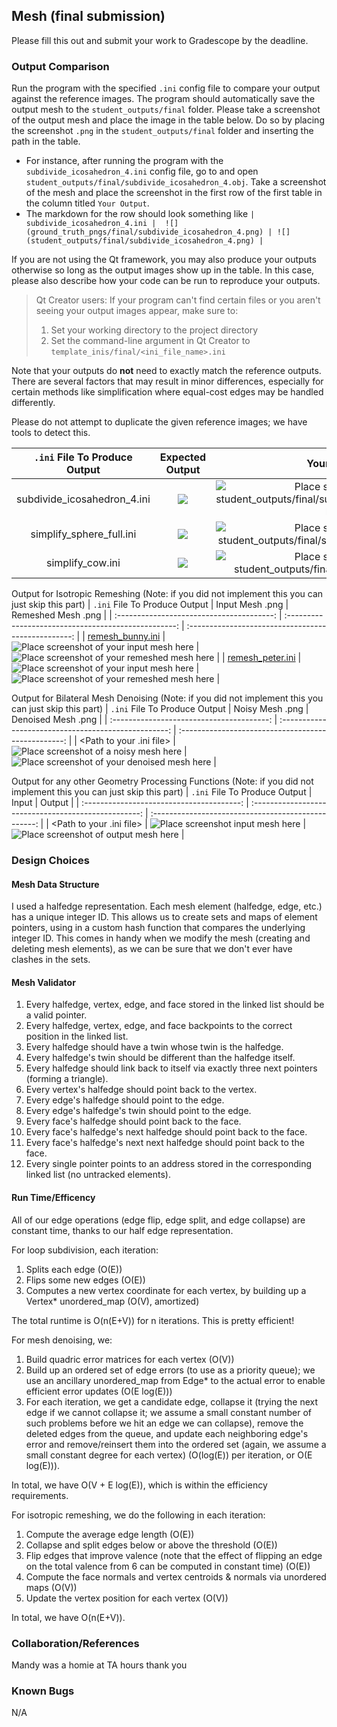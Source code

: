 ## Mesh (final submission)

Please fill this out and submit your work to Gradescope by the deadline.

### Output Comparison
Run the program with the specified `.ini` config file to compare your output against the reference images. The program should automatically save the output mesh to the `student_outputs/final` folder. Please take a screenshot of the output mesh and place the image in the table below. Do so by placing the screenshot `.png` in the `student_outputs/final` folder and inserting the path in the table.

- For instance, after running the program with the `subdivide_icosahedron_4.ini` config file, go to and open `student_outputs/final/subdivide_icosahedron_4.obj`. Take a screenshot of the mesh and place the screenshot in the first row of the first table in the column titled `Your Output`.
- The markdown for the row should look something like `| subdivide_icosahedron_4.ini |  ![](ground_truth_pngs/final/subdivide_icosahedron_4.png) | ![](student_outputs/final/subdivide_icosahedron_4.png) |`

If you are not using the Qt framework, you may also produce your outputs otherwise so long as the output images show up in the table. In this case, please also describe how your code can be run to reproduce your outputs.

> Qt Creator users: If your program can't find certain files or you aren't seeing your output images appear, make sure to:<br/>
> 1. Set your working directory to the project directory
> 2. Set the command-line argument in Qt Creator to `template_inis/final/<ini_file_name>.ini`

Note that your outputs do **not** need to exactly match the reference outputs. There are several factors that may result in minor differences, especially for certain methods like simplification where equal-cost edges may be handled differently.



Please do not attempt to duplicate the given reference images; we have tools to detect this.

| `.ini` File To Produce Output | Expected Output | Your Output |
| :---------------------------------------: | :--------------------------------------------------: | :-------------------------------------------------: | 
| subdivide_icosahedron_4.ini |  ![](ground_truth_pngs/final/subdivide_icosahedron_4.png) | ![Place screenshot of student_outputs/final/subdivide_icosahedron_4.obj here](student_outputs/final/subdivide_icosahedron_4.png) |
| simplify_sphere_full.ini |  ![](ground_truth_pngs/final/simplify_sphere_full.png) | ![Place screenshot of student_outputs/final/simplify_sphere_full.obj here](student_outputs/final/simplify_sphere_full.png) |
| simplify_cow.ini | ![](ground_truth_pngs/final/simplify_cow.png) | ![Place screenshot of student_outputs/final/simplify_cow.obj here](student_outputs/final/simplify_cow.png) |

Output for Isotropic Remeshing (Note: if you did not implement this you can just skip this part)
| `.ini` File To Produce Output | Input Mesh .png | Remeshed Mesh .png |
| :---------------------------------------: | :--------------------------------------------------: | :-------------------------------------------------: | 
| [remesh_bunny.ini](template_inis/final/remesh_bunny.ini) | ![Place screenshot of your input mesh here](student_outputs/final/bunny.png) | ![Place screenshot of your remeshed mesh here](student_outputs/final/remesh_bunny.png) |
| [remesh_peter.ini](template_inis/final/remesh_peter.ini) | ![Place screenshot of your input mesh here](student_outputs/final/peter.png) | ![Place screenshot of your remeshed mesh here](student_outputs/final/remesh_peter.png) |


Output for Bilateral Mesh Denoising (Note: if you did not implement this you can just skip this part)
| `.ini` File To Produce Output | Noisy Mesh .png | Denoised Mesh .png |
| :---------------------------------------: | :--------------------------------------------------: | :-------------------------------------------------: | 
| <Path to your .ini file> |  ![Place screenshot of a noisy mesh here]() | ![Place screenshot of your denoised mesh here]() |



Output for any other Geometry Processing Functions (Note: if you did not implement this you can just skip this part)
| `.ini` File To Produce Output | Input | Output |
| :---------------------------------------: | :--------------------------------------------------: | :-------------------------------------------------: | 
| <Path to your .ini file> |  ![Place screenshot input mesh here]() | ![Place screenshot of output mesh here]() |


### Design Choices

#### Mesh Data Structure

I used a halfedge representation.
Each mesh element (halfedge, edge, etc.) has a unique integer ID.
This allows us to create sets and maps of element pointers, using in a custom hash function that compares the underlying integer ID.
This comes in handy when we modify the mesh (creating and deleting mesh elements), as we can be sure that we don't ever have clashes in the sets.

#### Mesh Validator

1. Every halfedge, vertex, edge, and face stored in the linked list should be a valid pointer.
1. Every halfedge, vertex, edge, and face backpoints to the correct position in the linked list.
1. Every halfedge should have a twin whose twin is the halfedge.
1. Every halfedge's twin should be different than the halfedge itself.
1. Every halfedge should link back to itself via exactly three next pointers (forming a triangle).
1. Every vertex's halfedge should point back to the vertex.
1. Every edge's halfedge should point to the edge.
1. Every edge's halfedge's twin should point to the edge.
1. Every face's halfedge should point back to the face.
1. Every face's halfedge's next halfedge should point back to the face.
1. Every face's halfedge's next next halfedge should point back to the face.
1. Every single pointer points to an address stored in the corresponding linked list (no untracked elements).

#### Run Time/Efficency

All of our edge operations (edge flip, edge split, and edge collapse) are constant time, thanks to our half edge representation.

For loop subdivision, each iteration:

1. Splits each edge (O(E))
2. Flips some new edges (O(E))
3. Computes a new vertex coordinate for each vertex, by building up a Vertex* unordered_map (O(V), amortized)

The total runtime is O(n(E+V)) for n iterations.
This is pretty efficient!

For mesh denoising, we:

1. Build quadric error matrices for each vertex (O(V))
1. Build up an ordered set of edge errors (to use as a priority queue); we use an ancillary unordered_map from Edge* to the actual error to enable efficient error updates (O(E log(E)))
1. For each iteration, we get a candidate edge, collapse it (trying the next edge if we cannot collapse it; we assume a small constant number of such problems before we hit an edge we can collapse), remove the deleted edges from the queue, and update each neighboring edge's error and remove/reinsert them into the ordered set (again, we assume a small constant degree for each vertex) (O(log(E)) per iteration, or O(E log(E))).

In total, we have O(V + E log(E)), which is within the efficiency requirements.

For isotropic remeshing, we do the following in each iteration:

1. Compute the average edge length (O(E))
1. Collapse and split edges below or above the threshold (O(E))
1. Flip edges that improve valence (note that the effect of flipping an edge on the total valence from 6 can be computed in constant time) (O(E))
1. Compute the face normals and vertex centroids & normals via unordered maps (O(V))
1. Update the vertex position for each vertex (O(V))

In total, we have O(n(E+V)).

### Collaboration/References

Mandy was a homie at TA hours thank you

### Known Bugs

N/A
